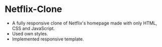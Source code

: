 # Netflix-Clone
- A fully responsive clone of Netflix's homepage made with only HTML, CSS and JavaScript.
- Used own styles.
- Implemented responsive template.
